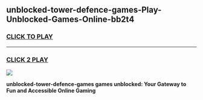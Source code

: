 
## unblocked-tower-defence-games-Play-Unblocked-Games-Online-bb2t4
<h3>
<a href="https://premium76.site?title=unblocked-tower-defence-games&ref=24A">CLICK TO PLAY</a></h3>
<hr>

<h3>
<a href="https://premium76.site?title=unblocked-tower-defence-games&ref=24A">CLICK 2 PLAY</a>
  
</h3>

<a href="https://premium76.site?title=unblocked-tower-defence-games&ref=24A"><img src="https://clearcache.store/games.png"></a>


**unblocked-tower-defence-games games unblocked: Your Gateway to Fun and Accessible Online Gaming**
